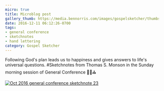 ```yaml
---
micro: true
title: Microblog post
gallery_thumb: https://media.bennorris.com/images/gospelsketcher/thumbs/oct-16-4-monson.jpg
date: 2016-12-11 06:12:26-0700
tags:
- general conference
- sketchnotes
- hand lettering
category: Gospel Sketcher
---
```


Following God's plan leads us to happiness and gives answers to life's universal questions.
#Sketchnotes from Thomas S. Monson in the Sunday morning session of General Conference ✍🏼⛪️

[![Oct 2016 general conference sketchnote 23](https://media.bennorris.com/images/gospelsketcher/general-conference/oct-2016/oct-16-4-monson.jpg)](https://media.bennorris.com/images/gospelsketcher/general-conference/oct-2016/oct-16-4-monson.jpg)